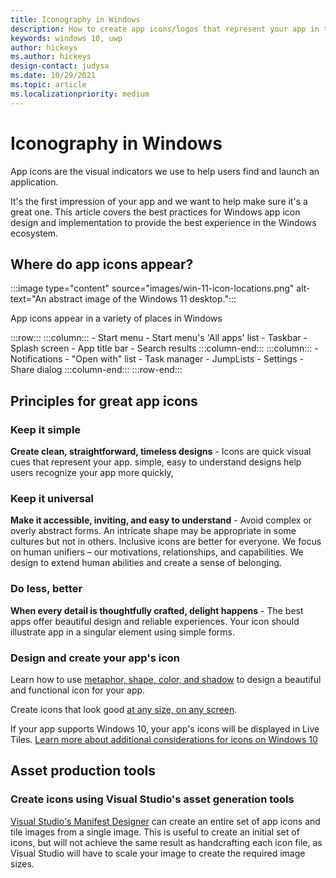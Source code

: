 ```yaml
---
title: Iconography in Windows
description: How to create app icons/logos that represent your app in the Start menu, app tiles, the taskbar, the Microsoft Store, and more. 
keywords: windows 10, uwp
author: hickeys
ms.author: hickeys
design-contact: judysa
ms.date: 10/29/2021
ms.topic: article
ms.localizationpriority: medium
---
```


# Iconography in Windows

App icons are the visual indicators we use to help users find and launch an application.

It's the first impression of your app and we want to help make sure it's a great one. This article covers the best practices for Windows app icon design and implementation to provide the best experience in the Windows ecosystem.

## Where do app icons appear?

:::image type="content" source="images/win-11-icon-locations.png" alt-text="An abstract image of the Windows 11 desktop.":::

App icons appear in a variety of places in Windows

:::row:::
    :::column:::
        - Start menu
        - Start menu's 'All apps' list
        - Taskbar
        - Splash screen
        - App title bar
        - Search results
    :::column-end:::
    :::column:::
        - Notifications
        - "Open with" list
        - Task manager
        - JumpLists
        - Settings
        - Share dialog
    :::column-end:::
:::row-end:::

## Principles for great app icons

### Keep it simple

**Create clean, straightforward, timeless designs** - Icons are quick visual cues that represent your app. simple, easy to understand designs help users recognize your app more quickly,

### Keep it universal

**Make it accessible, inviting, and easy to understand** - Avoid complex or overly abstract forms. An intricate shape may be appropriate in some cultures but not in others. Inclusive icons are better for everyone. We focus on human unifiers – our motivations, relationships, and capabilities. We design to extend human abilities and create a sense of belonging.

### Do less, better

**When every detail is thoughtfully crafted, delight happens** - The best apps offer beautiful design and reliable experiences. Your icon should illustrate app in a singular element using simple forms.

### Design and create your app's icon

Learn how to use [metaphor, shape, color, and shadow](app-icon-design.md) to design a beautiful and functional icon for your app.

Create icons that look good [at any size, on any screen](app-icon-construction.md).

If your app supports Windows 10, your app's icons will be displayed in Live Tiles. [Learn more about additional considerations for icons on Windows 10](live-tile-icons.md)

## Asset production tools

### Create icons using Visual Studio's asset generation tools

[Visual Studio's Manifest Designer](visual-studio-asset-generation.md) can create an entire set of app icons and tile images from a single image. This is useful to create an initial set of icons, but will not achieve the same result as handcrafting each icon file, as Visual Studio will have to scale your image to create the required image sizes.
